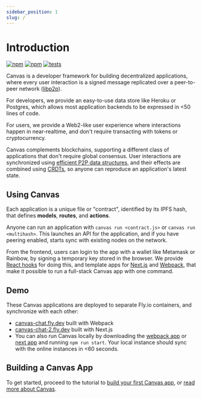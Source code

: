 ```yaml
---
sidebar_position: 1
slug: /
---
```


# Introduction

[![npm](https://img.shields.io/npm/v/@canvas-js/core?color=33cd56&logo=npm)](https://www.npmjs.com/package/@canvas-js/core) [![npm](https://img.shields.io/github/last-commit/canvasxyz/canvas?color=33cd56&logo=github)](https://github.com/canvasxyz/canvas/tree/main/packages/core) [![tests](https://github.com/canvasxyz/canvas/actions/workflows/ci.yml/badge.svg)](https://github.com/canvasxyz/canvas/actions/workflows/ci.yml)

Canvas is a developer framework for building decentralized
applications, where every user interaction is a signed message
replicated over a peer-to-peer network ([libp2p](https://libp2p.io/)).

For developers, we provide an easy-to-use data store like Heroku
or Postgres, which allows most application backends to be expressed in
<50 lines of code.

For users, we provide a Web2-like user experience
where interactions happen in near-realtime, and don't require
transacting with tokens or cryptocurrency.

Canvas complements blockchains, supporting a different class of
applications that don't require global consensus. User
interactions are synchronized using [efficient P2P data
structures](https://github.com/canvasxyz/okra), and their effects are
combined using [CRDTs](https://crdt.tech/), so anyone can reproduce
an application's latest state.


## Using Canvas

Each application is a unique file or "contract", identified by its
IPFS hash, that defines **models**, **routes**, and **actions**.

Anyone can run an application with `canvas run <contract.js>` or
`canvas run <multihash>`. This launches an API for the application, and
if you have peering enabled, starts sync with existing
nodes on the network.

From the frontend, users can login to the app with a wallet like
Metamask or Rainbow, by signing a temporary key stored in the
browser. We provide [React
hooks](https://www.npmjs.com/package/@canvas-js/hooks) for doing this,
and template apps for
[Next.js](https://github.com/canvasxyz/canvas/tree/main/examples/chat-next)
and
[Webpack](https://github.com/canvasxyz/canvas/tree/main/examples/chat-webpack),
that make it possible to run a full-stack Canvas app with one command.


## Demo

These Canvas applications are deployed to separate Fly.io containers, and
synchronize with each other:

* [canvas-chat.fly.dev](https://canvas-chat.fly.dev/index.html) built with Webpack
* [canvas-chat-2.fly.dev](https://canvas-chat-2.fly.dev) built with Next.js
* You can also run Canvas locally by downloading the
  [webpack app](https://github.com/canvasxyz/canvas/tree/main/examples/chat-webpack)
  or [next app](https://github.com/canvasxyz/canvas/tree/main/examples/chat-next)
  and running `npm run start`. Your local instance should sync with the online instances in <60 seconds.

## Building a Canvas App

To get started, proceed to the tutorial to [build your first Canvas app](./docs/tutorial/writing-a-canvas-contract), or [read more about Canvas](./docs/about).
